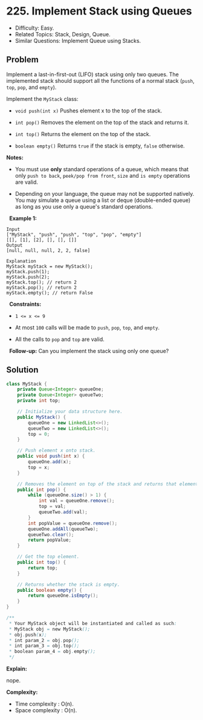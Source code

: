 # 225. Implement Stack using Queues

- Difficulty: Easy.
- Related Topics: Stack, Design, Queue.
- Similar Questions: Implement Queue using Stacks.

## Problem

Implement a last-in-first-out (LIFO) stack using only two queues. The implemented stack should support all the functions of a normal stack (```push```, ```top```, ```pop```, and ```empty```).

Implement the ```MyStack``` class:


	
- ```void push(int x)``` Pushes element x to the top of the stack.
	
- ```int pop()``` Removes the element on the top of the stack and returns it.
	
- ```int top()``` Returns the element on the top of the stack.
	
- ```boolean empty()``` Returns ```true``` if the stack is empty, ```false``` otherwise.


**Notes:**


	
- You must use **only** standard operations of a queue, which means that only ```push to back```, ```peek/pop from front```, ```size``` and ```is empty``` operations are valid.
	
- Depending on your language, the queue may not be supported natively. You may simulate a queue using a list or deque (double-ended queue) as long as you use only a queue's standard operations.


 
**Example 1:**

```
Input
["MyStack", "push", "push", "top", "pop", "empty"]
[[], [1], [2], [], [], []]
Output
[null, null, null, 2, 2, false]

Explanation
MyStack myStack = new MyStack();
myStack.push(1);
myStack.push(2);
myStack.top(); // return 2
myStack.pop(); // return 2
myStack.empty(); // return False
```

 
**Constraints:**


	
- ```1 <= x <= 9```
	
- At most ```100``` calls will be made to ```push```, ```pop```, ```top```, and ```empty```.
	
- All the calls to ```pop``` and ```top``` are valid.


 
**Follow-up:** Can you implement the stack using only one queue?


## Solution

```java
class MyStack {
    private Queue<Integer> queueOne;
    private Queue<Integer> queueTwo;
    private int top;

    // Initialize your data structure here.
    public MyStack() {
        queueOne = new LinkedList<>();
        queueTwo = new LinkedList<>();
        top = 0;
    }

    // Push element x onto stack.
    public void push(int x) {
        queueOne.add(x);
        top = x;
    }

    // Removes the element on top of the stack and returns that element.
    public int pop() {
        while (queueOne.size() > 1) {
            int val = queueOne.remove();
            top = val;
            queueTwo.add(val);
        }
        int popValue = queueOne.remove();
        queueOne.addAll(queueTwo);
        queueTwo.clear();
        return popValue;
    }

    // Get the top element.
    public int top() {
        return top;
    }

    // Returns whether the stack is empty.
    public boolean empty() {
        return queueOne.isEmpty();
    }
}

/**
 * Your MyStack object will be instantiated and called as such:
 * MyStack obj = new MyStack();
 * obj.push(x);
 * int param_2 = obj.pop();
 * int param_3 = obj.top();
 * boolean param_4 = obj.empty();
 */
```

**Explain:**

nope.

**Complexity:**

* Time complexity : O(n).
* Space complexity : O(n).

